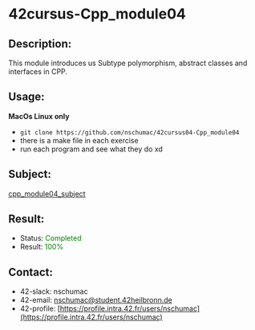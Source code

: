 # 42cursus-Cpp_module04
## Description:
This module introduces us Subtype polymorphism, abstract classes and interfaces in CPP.

## Usage:
**MacOs Linux only**
- `git clone https://github.com/nschumac/42cursus04-Cpp_module04`
- there is a make file in each exercise
- run each program and see what they do xd

## Subject:
[cpp_module04_subject](https://github.com/nschumac/42cursus04-Cpp_module04/blob/main/subject/cpp_module04-en.pdf)

## Result:
- Status: <span style="color:green">Completed</span>
- Result: <span style="color:green">100%</span>

## Contact:
- 42-slack: nschumac
- 42-email: nschumac@student.42heilbronn.de
- 42-profile: [https://profile.intra.42.fr/users/nschumac](https://profile.intra.42.fr/users/nschumac)
